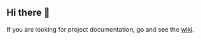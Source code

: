 ## Hi there 👋

If you are looking for project documentation, go and see the [wiki](https://github.com/blabtm/.github/wiki).
